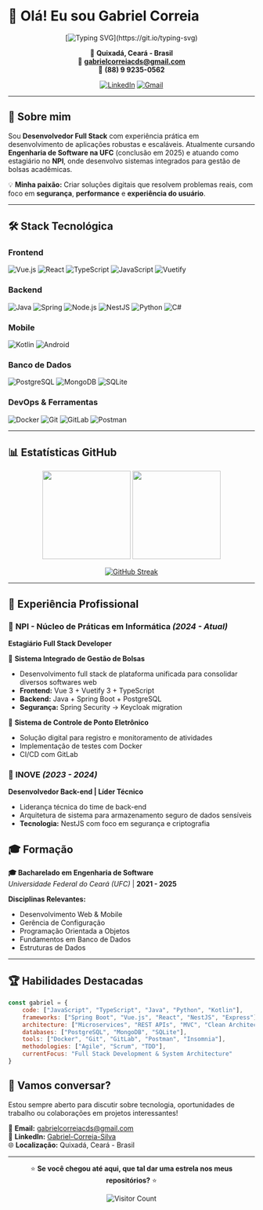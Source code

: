 # 👋 Olá! Eu sou Gabriel Correia

<div align="center">
  
  [![Typing SVG](https://readme-typing-svg.herokuapp.com?font=Fira+Code&size=22&duration=3000&pause=1000&color=00D9FF&center=true&vCenter=true&width=600&lines=Desenvolvedor+Full+Stack;Engenheiro+de+Software;Especialista+em+Vue.js+%26+Spring+Boot;Apaixonado+por+tecnologia!)](https://git.io/typing-svg)
  
  📍 **Quixadá, Ceará - Brasil**  
  📧 **gabrielcorreiacds@gmail.com**  
  📱 **(88) 9 9235-0562**
  
  [![LinkedIn](https://img.shields.io/badge/LinkedIn-0077B5?style=for-the-badge&logo=linkedin&logoColor=white)](https://linkedin.com/in/Gabriel-Correia-Silva)
  [![Gmail](https://img.shields.io/badge/Gmail-D14836?style=for-the-badge&logo=gmail&logoColor=white)](mailto:gabrielcorreiacds@gmail.com)
  
</div>

---

## 🚀 Sobre mim

Sou **Desenvolvedor Full Stack** com experiência prática em desenvolvimento de aplicações robustas e escaláveis. Atualmente cursando **Engenharia de Software na UFC** (conclusão em 2025) e atuando como estagiário no **NPI**, onde desenvolvo sistemas integrados para gestão de bolsas acadêmicas.

💡 **Minha paixão:** Criar soluções digitais que resolvem problemas reais, com foco em **segurança**, **performance** e **experiência do usuário**.

---

## 🛠️ Stack Tecnológica

### **Frontend**
![Vue.js](https://img.shields.io/badge/Vue.js-4FC08D?style=for-the-badge&logo=vue.js&logoColor=white)
![React](https://img.shields.io/badge/React-20232A?style=for-the-badge&logo=react&logoColor=61DAFB)
![TypeScript](https://img.shields.io/badge/TypeScript-007ACC?style=for-the-badge&logo=typescript&logoColor=white)
![JavaScript](https://img.shields.io/badge/JavaScript-F7DF1E?style=for-the-badge&logo=javascript&logoColor=black)
![Vuetify](https://img.shields.io/badge/Vuetify-1867C0?style=for-the-badge&logo=vuetify&logoColor=white)

### **Backend**
![Java](https://img.shields.io/badge/Java-ED8B00?style=for-the-badge&logo=java&logoColor=white)
![Spring](https://img.shields.io/badge/Spring-6DB33F?style=for-the-badge&logo=spring&logoColor=white)
![Node.js](https://img.shields.io/badge/Node.js-43853D?style=for-the-badge&logo=node.js&logoColor=white)
![NestJS](https://img.shields.io/badge/NestJS-E0234E?style=for-the-badge&logo=nestjs&logoColor=white)
![Python](https://img.shields.io/badge/Python-3776AB?style=for-the-badge&logo=python&logoColor=white)
![C#](https://img.shields.io/badge/C%23-239120?style=for-the-badge&logo=c-sharp&logoColor=white)

### **Mobile**
![Kotlin](https://img.shields.io/badge/Kotlin-0095D5?style=for-the-badge&logo=kotlin&logoColor=white)
![Android](https://img.shields.io/badge/Android-3DDC84?style=for-the-badge&logo=android&logoColor=white)

### **Banco de Dados**
![PostgreSQL](https://img.shields.io/badge/PostgreSQL-316192?style=for-the-badge&logo=postgresql&logoColor=white)
![MongoDB](https://img.shields.io/badge/MongoDB-4EA94B?style=for-the-badge&logo=mongodb&logoColor=white)
![SQLite](https://img.shields.io/badge/SQLite-07405E?style=for-the-badge&logo=sqlite&logoColor=white)

### **DevOps & Ferramentas**
![Docker](https://img.shields.io/badge/Docker-2496ED?style=for-the-badge&logo=docker&logoColor=white)
![Git](https://img.shields.io/badge/Git-F05032?style=for-the-badge&logo=git&logoColor=white)
![GitLab](https://img.shields.io/badge/GitLab-330F63?style=for-the-badge&logo=gitlab&logoColor=white)
![Postman](https://img.shields.io/badge/Postman-FF6C37?style=for-the-badge&logo=postman&logoColor=white)

---

## 📊 Estatísticas GitHub

<div align="center">
  <img height="180em" src="https://github-readme-stats.vercel.app/api?username=Gabriel-Correia-Silva&show_icons=true&theme=tokyonight&include_all_commits=true&count_private=true"/>
  <img height="180em" src="https://github-readme-stats.vercel.app/api/top-langs/?username=Gabriel-Correia-Silva&layout=compact&langs_count=8&theme=tokyonight"/>
</div>

<div align="center">
  
  [![GitHub Streak](https://streak-stats.demolab.com/?user=Gabriel-Correia-Silva&theme=tokyonight)](https://git.io/streak-stats)
  
</div>

---

## 💼 Experiência Profissional

### 🏢 **NPI - Núcleo de Práticas em Informática** *(2024 - Atual)*
**Estagiário Full Stack Developer**

🔹 **Sistema Integrado de Gestão de Bolsas**
- Desenvolvimento full stack de plataforma unificada para consolidar diversos softwares web
- **Frontend:** Vue 3 + Vuetify 3 + TypeScript
- **Backend:** Java + Spring Boot + PostgreSQL
- **Segurança:** Spring Security → Keycloak migration

🔹 **Sistema de Controle de Ponto Eletrônico**
- Solução digital para registro e monitoramento de atividades
- Implementação de testes com Docker
- CI/CD com GitLab

### 🚀 **INOVE** *(2023 - 2024)*
**Desenvolvedor Back-end | Líder Técnico**

- Liderança técnica do time de back-end
- Arquitetura de sistema para armazenamento seguro de dados sensíveis
- **Tecnologia:** NestJS com foco em segurança e criptografia


## 🎓 Formação

**🎓 Bacharelado em Engenharia de Software**  
*Universidade Federal do Ceará (UFC)* | **2021 - 2025**

**Disciplinas Relevantes:**
- Desenvolvimento Web & Mobile
- Gerência de Configuração
- Programação Orientada a Objetos
- Fundamentos em Banco de Dados
- Estruturas de Dados

---

## 🏆 Habilidades Destacadas

```javascript
const gabriel = {
    code: ["JavaScript", "TypeScript", "Java", "Python", "Kotlin"],
    frameworks: ["Spring Boot", "Vue.js", "React", "NestJS", "Express"],
    architecture: ["Microservices", "REST APIs", "MVC", "Clean Architecture"],
    databases: ["PostgreSQL", "MongoDB", "SQLite"],
    tools: ["Docker", "Git", "GitLab", "Postman", "Insomnia"],
    methodologies: ["Agile", "Scrum", "TDD"],
    currentFocus: "Full Stack Development & System Architecture"
}
```



## 💬 Vamos conversar?

Estou sempre aberto para discutir sobre tecnologia, oportunidades de trabalho ou colaborações em projetos interessantes!

📧 **Email:** gabrielcorreiacds@gmail.com  
💼 **LinkedIn:** [Gabriel-Correia-Silva](https://linkedin.com/in/Gabriel-Correia-Silva)  
🌐 **Localização:** Quixadá, Ceará - Brasil

---

<div align="center">
  
  ⭐ **Se você chegou até aqui, que tal dar uma estrela nos meus repositórios?** ⭐
  
  ![Visitor Count](https://profile-counter.glitch.me/Gabriel-Correia-Silva/count.svg)
  
</div>
